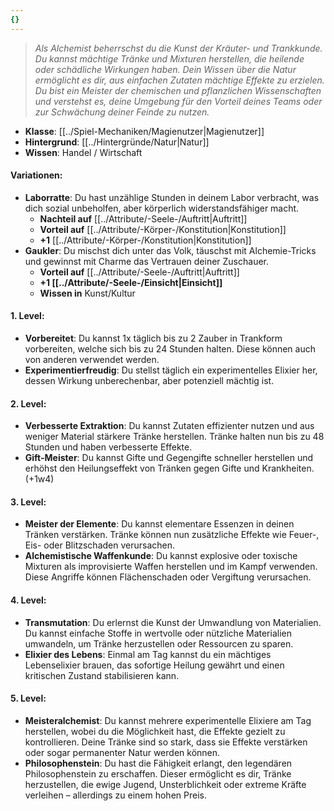 ```yaml
---
{}
---
```

>*Als Alchemist beherrschst du die Kunst der Kräuter- und Trankkunde. Du kannst mächtige Tränke und Mixturen herstellen, die heilende oder schädliche Wirkungen haben. Dein Wissen über die Natur ermöglicht es dir, aus einfachen Zutaten mächtige Effekte zu erzielen. Du bist ein Meister der chemischen und pflanzlichen Wissenschaften und verstehst es, deine Umgebung für den Vorteil deines Teams oder zur Schwächung deiner Feinde zu nutzen.*  
  
- **Klasse**: [[../Spiel-Mechaniken/Magienutzer|Magienutzer]]  
- **Hintergrund**: [[../Hintergründe/Natur|Natur]]  
- **Wissen**: Handel / Wirtschaft  
  
#### **Variationen:**  
  
- **Laborratte**: Du hast unzählige Stunden in deinem Labor verbracht, was dich sozial unbeholfen, aber körperlich widerstandsfähiger macht.  
    - **Nachteil auf** [[../Attribute/-Seele-/Auftritt|Auftritt]]  
    - **Vorteil auf** [[../Attribute/-Körper-/Konstitution|Konstitution]]  
    - **+1** [[../Attribute/-Körper-/Konstitution|Konstitution]]  
- **Gaukler**: Du mischst dich unter das Volk, täuschst mit Alchemie-Tricks und gewinnst mit Charme das Vertrauen deiner Zuschauer.  
    - **Vorteil auf** [[../Attribute/-Seele-/Auftritt|Auftritt]]  
    - **+1 [[../Attribute/-Seele-/Einsicht|Einsicht]]**  
    - **Wissen in** Kunst/Kultur  
  
#### **1. Level:**  
  
- **Vorbereitet**: Du kannst 1x täglich bis zu 2 Zauber in Trankform vorbereiten, welche sich bis zu 24 Stunden halten. Diese können auch von anderen verwendet werden.  
- **Experimentierfreudig**: Du stellst täglich ein experimentelles Elixier her, dessen Wirkung unberechenbar, aber potenziell mächtig ist.  
  
#### **2. Level:**  
  
- **Verbesserte Extraktion**: Du kannst Zutaten effizienter nutzen und aus weniger Material stärkere Tränke herstellen. Tränke halten nun bis zu 48 Stunden und haben verbesserte Effekte.  
- **Gift-Meister**: Du kannst Gifte und Gegengifte schneller herstellen und erhöhst den Heilungseffekt von Tränken gegen Gifte und Krankheiten. (+1w4)  
  
#### **3. Level:**  
  
- **Meister der Elemente**: Du kannst elementare Essenzen in deinen Tränken verstärken. Tränke können nun zusätzliche Effekte wie Feuer-, Eis- oder Blitzschaden verursachen.  
- **Alchemistische Waffenkunde**: Du kannst explosive oder toxische Mixturen als improvisierte Waffen herstellen und im Kampf verwenden. Diese Angriffe können Flächenschaden oder Vergiftung verursachen.  
  
#### **4. Level:**  
  
- **Transmutation**: Du erlernst die Kunst der Umwandlung von Materialien. Du kannst einfache Stoffe in wertvolle oder nützliche Materialien umwandeln, um Tränke herzustellen oder Ressourcen zu sparen.  
- **Elixier des Lebens**: Einmal am Tag kannst du ein mächtiges Lebenselixier brauen, das sofortige Heilung gewährt und einen kritischen Zustand stabilisieren kann.  
  
#### **5. Level:**  
  
- **Meisteralchemist**: Du kannst mehrere experimentelle Elixiere am Tag herstellen, wobei du die Möglichkeit hast, die Effekte gezielt zu kontrollieren. Deine Tränke sind so stark, dass sie Effekte verstärken oder sogar permanenter Natur werden können.  
- **Philosophenstein**: Du hast die Fähigkeit erlangt, den legendären Philosophenstein zu erschaffen. Dieser ermöglicht es dir, Tränke herzustellen, die ewige Jugend, Unsterblichkeit oder extreme Kräfte verleihen – allerdings zu einem hohen Preis.  
